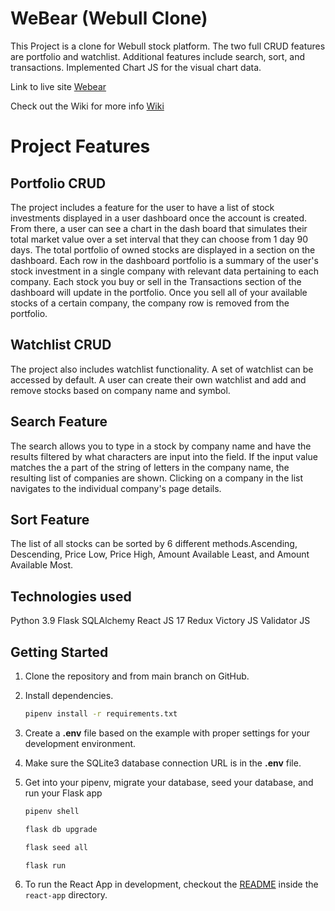 # WeBear (Webull Clone)

This Project is a clone for Webull stock platform. The two full CRUD features are portfolio and watchlist. Additional features include search, sort, and transactions. 
Implemented Chart JS for the visual chart data.

Link to live site [Webear](https://webull.onrender.com)

Check out the Wiki for more info [Wiki](https://github.com/Simpsonc86/Webull-Clone/wiki)

# Project Features
## Portfolio CRUD

The project includes a feature for the user to have a list of stock investments displayed in a user dashboard once the account is created. From there, a user can see a chart in the dash board that simulates their total market value over a set interval that they can choose from 1 day 90 days. The total portfolio of owned stocks are displayed in a section on the dashboard. Each row in the dashboard portfolio is a summary of the user's stock investment in a single company with relevant data pertaining to each company. Each stock you buy or sell in the Transactions section of the dashboard will update in the portfolio. Once you sell all of your available stocks of a certain company, the company row is removed from the portfolio.

## Watchlist CRUD

The project also includes watchlist functionality. A set of watchlist can be accessed by default. A user can create their own watchlist and add and remove stocks based on company name and symbol. 

## Search Feature
The search allows you to type in a stock by company name and have the results filtered by what characters are input into the field. If the input value matches the a part of the string of letters in the company name, the resulting list of companies are shown. Clicking on a company in the list navigates to the individual company's page details.

## Sort Feature
The list of all stocks can be sorted by 6 different methods.Ascending, Descending, Price Low, Price High, Amount Available Least, and Amount Available Most.
## Technologies used
Python 3.9
Flask
SQLAlchemy
React JS 17
Redux
Victory JS
Validator JS

## Getting Started

1. Clone the repository and from main branch on GitHub.

2. Install dependencies.

      ```bash
      pipenv install -r requirements.txt
      ```

3. Create a **.env** file based on the example with proper settings for your
   development environment.

4. Make sure the SQLite3 database connection URL is in the **.env** file.

5. Get into your pipenv, migrate your database, seed your database, and run your Flask app

   ```bash
   pipenv shell
   ```

   ```bash
   flask db upgrade
   ```

   ```bash
   flask seed all
   ```

   ```bash
   flask run
   ```

7. To run the React App in development, checkout the [README](./react-app/README.md) inside the `react-app` directory.